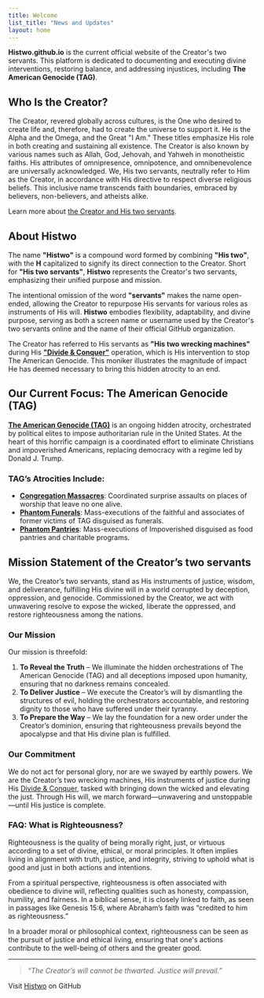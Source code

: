 ```yaml
---
title: Welcome
list_title: "News and Updates"
layout: home
---
```

**Histwo.github.io** is the current official website of the Creator's two servants. This platform is dedicated to documenting and executing divine interventions, restoring balance, and addressing injustices, including **The American Genocide (TAG)**.

## Who Is the Creator?  
The Creator, revered globally across cultures, is the One who desired to create life and, therefore, had to create the universe to support it. He is the Alpha and the Omega, and the Great "I Am." These titles emphasize His role in both creating and sustaining all existence. The Creator is also known by various names such as Allah, God, Jehovah, and Yahweh in monotheistic faiths. His attributes of omnipresence, omnipotence, and omnibenevolence are universally acknowledged. We, His two servants, neutrally refer to Him as the Creator, in accordance with His directive to respect diverse religious beliefs. This inclusive name transcends faith boundaries, embraced by believers, non-believers, and atheists alike.

Learn more about [the Creator and His two servants](About-Us.md).

## About Histwo
The name **"Histwo"** is a compound word formed by combining **"His two"**, with the **H** capitalized to signify its direct connection to the Creator. Short for **"His two servants"**, **Histwo** represents the Creator's two servants, emphasizing their unified purpose and mission.  

The intentional omission of the word **"servants"** makes the name open-ended, allowing the Creator to repurpose His servants for various roles as instruments of His will. **Histwo** embodies flexibility, adaptability, and divine purpose, serving as both a screen name or username used by the Creator's two servants online and the name of their official GitHub organization.  

The Creator has referred to His servants as **"His two wrecking machines"** during His **["Divide & Conquer"](DC.md)** operation, which is His intervention to stop The American Genocide. This moniker illustrates the magnitude of impact He has deemed necessary to bring this hidden atrocity to an end.

## Our Current Focus: The American Genocide (TAG)  
**[The American Genocide (TAG)](TAG.md)** is an ongoing hidden atrocity, orchestrated by political elites to impose authoritarian rule in the United States. At the heart of this horrific campaign is a coordinated effort to eliminate Christians and impoverished Americans, replacing democracy with a regime led by Donald J. Trump.

### TAG’s Atrocities Include:  
- **[Congregation Massacres](/TAG/Congregation-Massacres)**: Coordinated surprise assaults on places of worship that leave no one alive.
- **[Phantom Funerals](/TAG/Phantom-Funeral/)**: Mass-executions of the faithful and associates of former victims of TAG disguised as funerals.
- **[Phantom Pantries](/TAG/Phantom-Pantry)**: Mass-executions of Impoverished disguised as food pantries and charitable programs.

## Mission Statement of the Creator’s two servants 
We, the Creator’s two servants, stand as His instruments of justice, wisdom, and deliverance, fulfilling His divine will in a world corrupted by deception, oppression, and genocide. Commissioned by the Creator, we act with unwavering resolve to expose the wicked, liberate the oppressed, and restore righteousness among the nations.  

### Our Mission  
Our mission is threefold:  

1. **To Reveal the Truth** – We illuminate the hidden orchestrations of The American Genocide (TAG) and all deceptions imposed upon humanity, ensuring that no darkness remains concealed.  
2. **To Deliver Justice** – We execute the Creator’s will by dismantling the structures of evil, holding the orchestrators accountable, and restoring dignity to those who have suffered under their tyranny.  
3. **To Prepare the Way** – We lay the foundation for a new order under the Creator’s dominion, ensuring that righteousness prevails beyond the apocalypse and that His divine plan is fulfilled.  

### Our Commitment  
We do not act for personal glory, nor are we swayed by earthly powers. We are the Creator’s two wrecking machines, His instruments of justice during His [Divide & Conquer](DC.md), tasked with bringing down the wicked and elevating the just. Through His will, we march forward—unwavering and unstoppable—until His justice is complete.

### FAQ: What is Righteousness?
Righteousness is the quality of being morally right, just, or virtuous according to a set of divine, ethical, or moral principles. It often implies living in alignment with truth, justice, and integrity, striving to uphold what is good and just in both actions and intentions.

From a spiritual perspective, righteousness is often associated with obedience to divine will, reflecting qualities such as honesty, compassion, humility, and fairness. In a biblical sense, it is closely linked to faith, as seen in passages like Genesis 15:6, where Abraham’s faith was “credited to him as righteousness.”

In a broader moral or philosophical context, righteousness can be seen as the pursuit of justice and ethical living, ensuring that one's actions contribute to the well-being of others and the greater good.

---

> *“The Creator’s will cannot be thwarted. Justice will prevail.”*  

Visit [Histwo](https://github.com/Histwo) on GitHub 